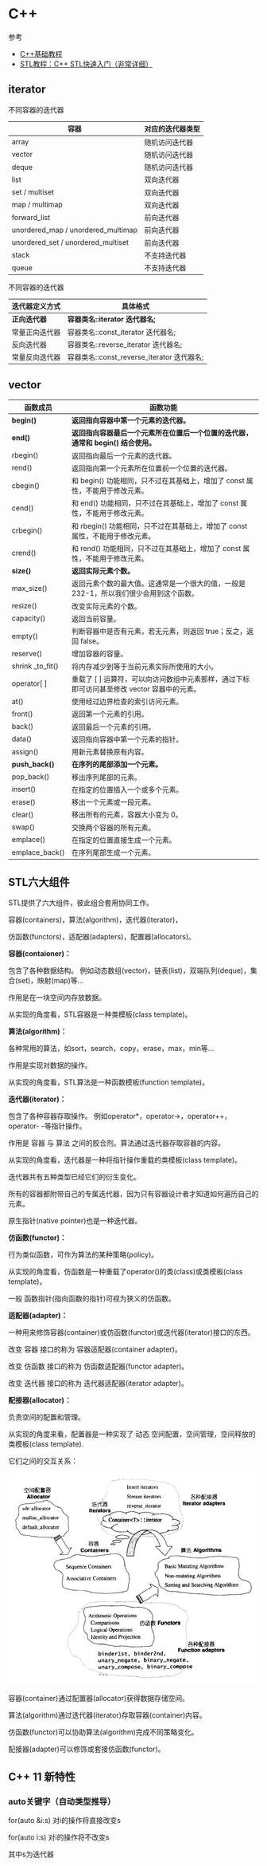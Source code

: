 # C++

参考

* [C++基础教程](http://c.biancheng.net/cplus/)
* [STL教程：C++ STL快速入门（非常详细）](http://c.biancheng.net/stl/)

## iterator

不同容器的迭代器

| 容器                               | 对应的迭代器类型 |
| ---------------------------------- | ---------------- |
| array                              | 随机访问迭代器   |
| vector                             | 随机访问迭代器   |
| deque                              | 随机访问迭代器   |
| list                               | 双向迭代器       |
| set / multiset                     | 双向迭代器       |
| map / multimap                     | 双向迭代器       |
| forward_list                       | 前向迭代器       |
| unordered_map / unordered_multimap | 前向迭代器       |
| unordered_set / unordered_multiset | 前向迭代器       |
| stack                              | 不支持迭代器     |
| queue                              | 不支持迭代器     |

不同容器的迭代器

| 迭代器定义方式 | 具体格式                                   |
| -------------- | ------------------------------------------ |
| **正向迭代器** | **容器类名::iterator 迭代器名;**           |
| 常量正向迭代器 | 容器类名::const_iterator 迭代器名;         |
| 反向迭代器     | 容器类名::reverse_iterator 迭代器名;       |
| 常量反向迭代器 | 容器类名::const_reverse_iterator 迭代器名; |

## vector

| 函数成员         | 函数功能                                                     |
| ---------------- | ------------------------------------------------------------ |
| **begin()**      | **返回指向容器中第一个元素的迭代器。**                       |
| **end()**        | **返回指向容器最后一个元素所在位置后一个位置的迭代器，通常和 begin() 结合使用。** |
| rbegin()         | 返回指向最后一个元素的迭代器。                               |
| rend()           | 返回指向第一个元素所在位置前一个位置的迭代器。               |
| cbegin()         | 和 begin() 功能相同，只不过在其基础上，增加了 const 属性，不能用于修改元素。 |
| cend()           | 和 end() 功能相同，只不过在其基础上，增加了 const 属性，不能用于修改元素。 |
| crbegin()        | 和 rbegin() 功能相同，只不过在其基础上，增加了 const 属性，不能用于修改元素。 |
| crend()          | 和 rend() 功能相同，只不过在其基础上，增加了 const 属性，不能用于修改元素。 |
| **size()**       | **返回实际元素个数。**                                       |
| max_size()       | 返回元素个数的最大值。这通常是一个很大的值，一般是 232-1，所以我们很少会用到这个函数。 |
| resize()         | 改变实际元素的个数。                                         |
| capacity()       | 返回当前容量。                                               |
| empty()          | 判断容器中是否有元素，若无元素，则返回 true；反之，返回 false。 |
| reserve()        | 增加容器的容量。                                             |
| shrink _to_fit() | 将内存减少到等于当前元素实际所使用的大小。                   |
| operator[ ]      | 重载了 [ ] 运算符，可以向访问数组中元素那样，通过下标即可访问甚至修改 vector 容器中的元素。 |
| at()             | 使用经过边界检查的索引访问元素。                             |
| front()          | 返回第一个元素的引用。                                       |
| back()           | 返回最后一个元素的引用。                                     |
| data()           | 返回指向容器中第一个元素的指针。                             |
| assign()         | 用新元素替换原有内容。                                       |
| **push_back()**  | **在序列的尾部添加一个元素。**                               |
| pop_back()       | 移出序列尾部的元素。                                         |
| insert()         | 在指定的位置插入一个或多个元素。                             |
| erase()          | 移出一个元素或一段元素。                                     |
| clear()          | 移出所有的元素，容器大小变为 0。                             |
| swap()           | 交换两个容器的所有元素。                                     |
| emplace()        | 在指定的位置直接生成一个元素。                               |
| emplace_back()   | 在序列尾部生成一个元素。                                     |

## STL六大组件

STL提供了六大组件，彼此组合套用协同工作。

容器(containers)，算法(algorithm)，迭代器(iterator)，

仿函数(functors)，适配器(adapters)，配置器(allocators)。



**容器(contaioner)：**

包含了各种数据结构。
例如动态数组(vector)，链表(list)，双端队列(deque)，集合(set)，映射(map)等…

作用是在一块空间内存放数据。

从实现的角度看，STL容器是一种类模板(class template)。



**算法(algorithm)：**

各种常用的算法，如sort，search，copy，erase，max，min等…

作用是实现对数据的操作。

从实现的角度看，STL算法是一种函数模板(function template)。

 

**迭代器(iterator)：**

包含了各种容器存取操作。
例如operator*，operator->，operator++，operator- -等指针操作。

作用是 容器 与 算法 之间的胶合剂。算法通过迭代器存取容器的内容。

从实现的角度看，迭代器是一种将指针操作重载的类模板(class template)。

迭代器共有五种类型已经它们的衍生变化。

所有的容器都附带自己的专属迭代器，因为只有容器设计者才知道如何遍历自己的元素。

原生指针(native pointer)也是一种迭代器。

 

**仿函数(functor)：**

行为类似函数，可作为算法的某种策略(policy)。

从实现的角度看，仿函数是一种重载了operator()的类(class)或类模板(class template)。

一般 函数指针(指向函数的指针)可视为狭义的仿函数。

 

**适配器(adapter)：**

一种用来修饰容器(container)或仿函数(functor)或迭代器(iterator)接口的东西。

改变 容器 接口的称为 容器适配器(container adapter)。

改变 仿函数 接口的称为 仿函数适配器(functor adapter)。

改变 迭代器 接口的称为 迭代器适配器(iterator adapter)。

 

**配接器(allocator)：**

负责空间的配置和管理。

从实现的角度来看，配置器是一种实现了 动态 空间配置，空间管理，空间释放的类模板(class template).



它们之间的交互关系：

![STL六大组件交互关系](image/STL六大组件交互关系.png)

容器(container)通过配置器(allocator)获得数据存储空间。

算法(algorithm)通过迭代器(iterator)存取容器(container)内容。

仿函数(functor)可以协助算法(algorithm)完成不同策略变化。

配接器(adapter)可以修饰或套接仿函数(functor)。



## C++ 11 新特性

### auto关键字（自动类型推导）

for(auto &i:s) 对i的操作将直接改变s

for(auto i:s) 对i的操作将不改变s

其中s为迭代器

